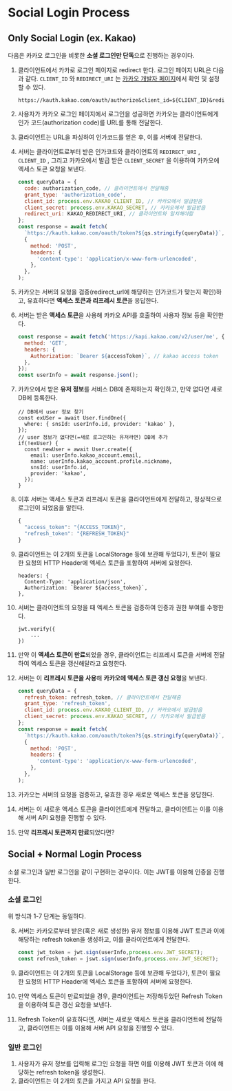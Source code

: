# Social Login Process

## Only Social Login (ex. Kakao)

다음은 카카오 로그인을 비롯한 **소셜 로그인만 단독**으로 진행하는 경우이다. 

1. 클라이언트에서 카카로 로그인 페이지로 redirect 한다. 로그인 페이지 URL은 다음과 같다. `CLIENT_ID` 와 `REDIRECT_URI` 는 <a href="https://developers.kakao.com/">카카오 개발자 페이지</a>에서 확인 및 설정할 수 있다. 

   ```string
   https://kauth.kakao.com/oauth/authorize&client_id=${CLIENT_ID}&redirect_uri=${REDIRECT_URI}&response_type=code
   ```

2. 사용자가 카카오 로그인 페이지에서 로그인을 성공하면 카카오는 클라이언트에게 인가 코드(authorization code)를 URL를 통해 전달한다. 

3. 클라이언트는 URL을 파싱하여 인가코드를 얻은 후, 이를 서버에 전달한다. 

4. 서버는 클라이언트로부터 받은 인가코드와 클라이언트의 `REDIRECT_URI` , `CLIENT_ID` , 그리고 카카오에서 발급 받은 `CLIENT_SECRET` 을 이용하여 카카오에 엑세스 토큰 요청을 보낸다.

   ```js
   const queryData = {
     code: authorization_code, // 클라이언트에서 전달해줌
     grant_type: 'authorization_code', 
     client_id: process.env.KAKAO_CLIENT_ID, // 카카오에서 발급받음
     client_secret: process.env.KAKAO_SECRET, // 카카오에서 발급받음
     redirect_uri: KAKAO_REDIRECT_URI, // 클라이언트와 일치해야함
   };
   const response = await fetch(
     `https://kauth.kakao.com/oauth/token?${qs.stringify(queryData)}`,
     {
       method: 'POST',
       headers: {
         'content-type': 'application/x-www-form-urlencoded',
       },
     },
   );
   ```

5. 카카오는 서버의 요청을 검증(redirect_url에 해당하는 인가코드가 맞는지 확인)하고, 유효하다면 **액세스 토큰과 리프레시 토큰**을 응답한다.

6. 서버는 받은 **액세스 토큰**을 사용해 카카오 API를 호출하여 사용자 정보 등을 확인한다. 

   ```js
   const response = await fetch('https://kapi.kakao.com/v2/user/me', {
     method: 'GET',
     headers: {
       Authorization: `Bearer ${accessToken}`, // kakao access token
     },
   });
   const userInfo = await response.json();
   ```

7. 카카오에서 받은 **유저 정보**를 서비스 DB에 존재하는지 확인하고, 만약 없다면 새로 DB에 등록한다.

   ```Js
   // DB에서 user 정보 찾기
   const exUSer = await User.findOne({
     where: { snsId: userInfo.id, provider: 'kakao' },
   });
   // user 정보가 없다면(=새로 로그인하는 유저라면) DB에 추가
   if(!exUser) {
     const newUser = await User.create({
       email: userInfo.kakao_account.email,
       name: userInfo.kakao_account.profile.nickname,
       snsId: userInfo.id,
       provider: 'kakao',
     });
   }
   ```

8. 이후 서버는 액세스 토큰과 리프레시 토큰을 클라이언트에게 전달하고, 정상적으로 로그인이 되었음을 알린다.

   ```js
   {
     "access_token": "{ACCESS_TOKEN}",
     "refresh_token": "{REFRESH_TOKEN}"
   }
   ```

9. 클라이언트는 이 2개의 토큰을 LocalStorage 등에 보관해 두었다가, 토큰이 필요한 요청의 HTTP Header에 엑세스 토큰을 포함하여 서버에 요청한다.

   ```
   headers: {
     Content-Type: 'application/json',
     Authorization: `Bearer ${access_token}`,
   },
   ```

10. 서버는 클라이언트의 요청을 때 엑세스 토큰을 검증하여 인증과 권한 부여를 수행한다.

    ```
    jwt.verify({
    	...
    })
    ```

11. 만약 이 **엑세스 토큰이 만료**되었을 경우, 클라이언트는 리프레시 토큰을 서버에 전달하여 엑세스 토큰을 갱신해달라고 요청한다. 

12. 서버는 이 **리프레시 토큰을 사용**해 **카카오에 액세스 토큰 갱신 요청**을 보낸다. 

    ```js
    const queryData = {
      refresh_token: refresh_token, // 클라이언트에서 전달해줌
      grant_type: 'refresh_token', 
      client_id: process.env.KAKAO_CLIENT_ID, // 카카오에서 발급받음
      client_secret: process.env.KAKAO_SECRET, // 카카오에서 발급받음
    };
    const response = await fetch(
      `https://kauth.kakao.com/oauth/token?${qs.stringify(queryData)}`,
      {
        method: 'POST',
        headers: {
          'content-type': 'application/x-www-form-urlencoded',
        },
      },
    );
    ```

13. 카카오는 서버의 요청을 검증하고, 유효한 경우 새로운 엑세스 토큰을 응답한다.

14. 서버는 이 새로운 액세스 토큰을 클라이언트에게 전달하고, 클라이언트는 이를 이용해 서버 API 요청을 진행할 수 있다. 

15. 만약 **리프레시 토큰까지 만료**되었다면?

## Social + Normal Login Process

소셜 로그인과 일반 로그인을 같이 구현하는 경우이다. 이는 JWT를 이용해 인증을 진행한다.

### 소셜 로그인

위 방식과 1-7 단계는 동일하다. 

8. 서버는 카카오로부터 받은(혹은 새로 생성한) 유저 정보를 이용해 JWT 토큰과 이에 해당하는 refresh token을 생성하고, 이를 클라이언트에게 전달한다.  

   ```js
   const jwt_token = jwt.sign(userInfo,process.env.JWT_SECRET);
   const refresh_token = jswt.sign(userInfo,process.env.JWT_SECRET);
   ```

9. 클라이언트는 이 2개의 토큰을 LocalStorage 등에 보관해 두었다가, 토큰이 필요한 요청의 HTTP Header에 엑세스 토큰을 포함하여 서버에 요청한다.

10. 만약 액세스 토큰이 만료되었을 경우, 클라이언트는 저장해두었던 Refresh Token을 이용하여 토큰 갱신 요청을 보낸다.

11. Refresh Token이 유효하다면, 서버는 새로운 액세스 토큰을 클라이언트에 전달하고, 클라이언트는 이를 이용해 서버 API 요청을 진행할 수 있다. 

### 일반 로그인

1. 사용자가 유저 정보를 입력해 로그인 요청을 하면 이를 이용해 JWT 토큰과 이에 해당하는 refresh token을 생성한다. 
2. 클라이언트는 이 2개의 토큰을 가지고 API 요청을 한다.